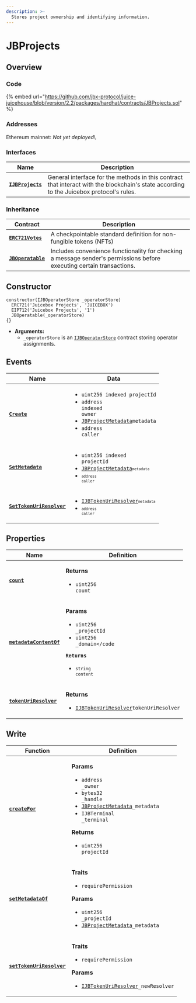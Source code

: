```yaml
---
description: >-
  Stores project ownership and identifying information.
---
```


# JBProjects

## Overview

### Code

{% embed url="https://github.com/jbx-protocol/juice-juicehouse/blob/version/2.2/packages/hardhat/contracts/JBProjects.sol" %}

### **Addresses**

Ethereum mainnet: _Not yet deployed_\

### **Interfaces**

| Name                                                 | Description                                                                                                                              |
| ---------------------------------------------------- | ---------------------------------------------------------------------------------------------------------------------------------------- |
| [**`IJBProjects`**](../../interfaces/ijbprojects.md) | General interface for the methods in this contract that interact with the blockchain's state according to the Juicebox protocol's rules. |

### **Inheritance**

| Contract                                                                     | Description                                                                                                           |
| ---------------------------------------------------------------------------- | --------------------------------------------------------------------------------------------------------------------- |
| [**`ERC721Votes`**](https://github.com/OpenZeppelin/openzeppelin-contracts/issues/2873) | A checkpointable standard definition for non-fungible tokens (NFTs)                                                                  |
| [**`JBOperatable`**](../or-abstract/jboperatable/)                           | Includes convenience functionality for checking a message sender's permissions before executing certain transactions. |

## Constructor

```solidity
constructor(IJBOperatorStore _operatorStore)
  ERC721('Juicebox Projects', 'JUICEBOX')
  EIP712('Juicebox Projects', '1')
  JBOperatable(_operatorStore)
{}
```

* **Arguments:**
  * `_operatorStore` is an [`IJBOperatorStore`](../../interfaces/ijboperatorstore.md) contract storing operator assignments.

## Events

| Name                                                                                                      | Data                                                                                                                                                                                                                                 |
| --------------------------------------------------------------------------------------------------------- | ------------------------------------------------------------------------------------------------------------------------------------------------------------------------------------------------------------------------------------ |
| [**`Create`**](events/create.md)                                                                          | <ul><li><code>uint256 indexed projectId</code></li><li><code>address indexed owner</code></li><li><a href="../../../data-structures/jbprojectmetadata.md"><code>JBProjectMetadata</code></a><code>metadata</code></li><li><code>address caller</code></li></ul>                  |
| [**`SetMetadata`**](events/setmetadata.md) | <ul><li><code>uint256 indexed projectId</code></li><li><a href="../../../data-structures/jbprojectmetadata.md"><code>JBProjectMetadata<code><a><code>metadata</code></li><li><code>address caller</code></li></ul>                                                                                                         |
| [**`SetTokenUriResolver`**](events/settokenuriresolver.md) | <ul><li><a href="../../interfaces/ijbtokenuriresolver.md"><code>IJBTokenUriResolver<code></a><code>metadata</code></li><li><code>address caller</code></li></ul>                                                                                                         |

## Properties

| Name                                                                                                        | Definition                                                                                                                                                                 |
| ----------------------------------------------------------------------------------------------------------- | -------------------------------------------------------------------------------------------------------------------------------------------------------------------------- |
| [**`count`**](properties/count.md)                                                                          | <p><strong>Returns</strong></p><ul><li><code>uint256 count</code></li></ul>                                                                                                |
| [**`metadataContentOf`**](properties/metadatacontentof.md) | <p><strong>Params</strong></p><ul><li><code>uint256 _projectId</code></li><li><code>uint256 _domain</code</li></ul><p><strong>Returns</strong></p><ul><li><code>string content</code></li></ul>                    |
| [**`tokenUriResolver`**](properties/tokenuriresolver.md) | <p><strong>Returns</strong></p><ul><li><a href="../../interfaces/ijbtokenuriresolver.md"><code>IJBTokenUriResolver</code></a><code>tokenUriResolver</code></li></ul>                    |

## Write

| Function                                                                                                     | Definition                                                                                                                                                                                                                                                                                                                      |
| ------------------------------------------------------------------------------------------------------------ | ------------------------------------------------------------------------------------------------------------------------------------------------------------------------------------------------------------------------------------------------------------------------------------------------------------------------------- |
| [**`createFor`**](write/createfor.md)                                                                        | <p><strong>Params</strong></p><ul><li><code>address _owner</code></li><li><code>bytes32 _handle</code></li><li><a href="../../../data-structures/jbprojectmetadata.md"><code>JBProjectMetadata</code></a><code>_metadata</code></li><li><code>IJBTerminal _terminal</code></li></ul><p><strong>Returns</strong></p><ul><li><code>uint256 projectId</code></li></ul>                                             |
| [**`setMetadataOf`**](write/setmetadataof.md) | <p><strong>Traits</strong></p><ul><li><code>requirePermission</code></li></ul><p><strong>Params</strong></p><ul><li><code>uint256 _projectId</code></li><li><a href="../../../data-structures/jbprojectmetadata.md"><code>JBProjectMetadata</code></a><code>_metadata</code></li></ul>                                                                                                                          |
| [**`setTokenUriResolver`**](write/settokenuriresolver.md) | <p><strong>Traits</strong></p><ul><li><code>requirePermission</code></li></ul><p><strong>Params</strong></p><ul><li><a href="../../interfaces/ijbtokenuriresolver.md"><code>IJBTokenUriResolver</code></a><code>_newResolver</code></li></ul>                                                                                                                          |
